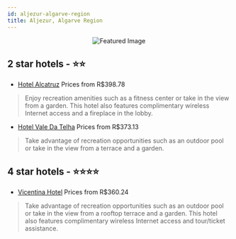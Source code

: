 ```yaml
---
id: aljezur-algarve-region
title: Aljezur, Algarve Region
---
```


<center><img src="https://i.travelapi.com/hotels/4000000/3580000/3576100/3576068/a9d609c5_b.jpg" alt="Featured Image" /></center>


##  2 star hotels - ⭐️⭐️

-    [Hotel Alcatruz](https://us.hurb.com/hotels/aljezur/hotel-alcatruz-JNP-JP202324?cmp=18055) Prices from R$398.78
   > Enjoy recreation amenities such as a fitness center or take in the view from a garden. This hotel also features complimentary wireless Internet access and a fireplace in the lobby.
-    [Hotel Vale Da Telha](https://us.hurb.com/hotels/aljezur/hotel-vale-da-telha-JNP-JP733909?cmp=18055) Prices from R$373.13
   > Take advantage of recreation opportunities such as an outdoor pool or take in the view from a terrace and a garden.

##  4 star hotels - ⭐️⭐️⭐️⭐️

-    [Vicentina Hotel](https://us.hurb.com/hotels/aljezur/vicentina-hotel-JNP-JP220416?cmp=18055) Prices from R$360.24
   > Take advantage of recreation opportunities such as an outdoor pool or take in the view from a rooftop terrace and a garden. This hotel also features complimentary wireless Internet access and tour/ticket assistance.
